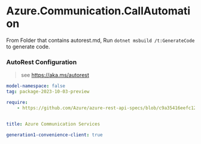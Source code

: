 # Azure.Communication.CallAutomation

From Folder that contains autorest.md, Run `dotnet msbuild /t:GenerateCode` to generate code.

### AutoRest Configuration
> see https://aka.ms/autorest

```yaml
model-namespace: false
tag: package-2023-10-03-preview

require:
    - https://github.com/Azure/azure-rest-api-specs/blob/c9a35416eefc12daeca840f3af52228467095986/specification/communication/data-plane/CallAutomation/readme.md


title: Azure Communication Services

generation1-convenience-client: true
```
